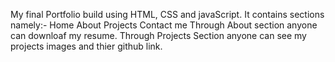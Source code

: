 My final Portfolio build using HTML, CSS and javaScript. 
It contains sections namely:-
Home
About
Projects
Contact me
Through About section anyone can downloaf my resume. 
Through Projects Section anyone can see my projects images and thier github link. 
